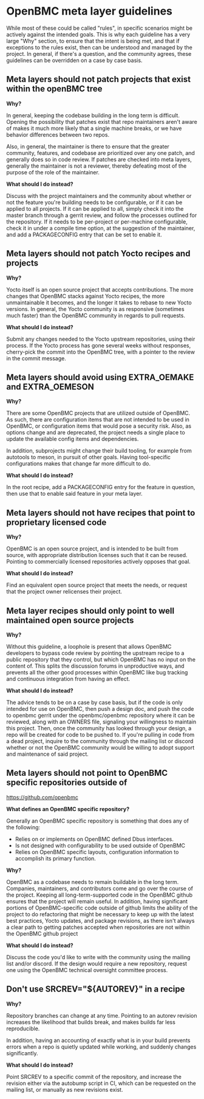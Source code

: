 # OpenBMC meta layer guidelines

While most of these could be called "rules", in specific scenarios might be
actively against the intended goals.  This is why each guideline has a very
large "Why" section, to ensure that the intent is being met, and that if
exceptions to the rules exist, then can be understood and managed by the
project.  In general, if there's a question, and the community agrees, these
guidelines can be overridden on a case by case basis.

## Meta layers should not patch projects that exist within the openBMC tree

**Why?**

In general, keeping the codebase building in the long term is difficult.
Opening the possibility that patches exist that repo maintainers aren't aware
of makes it much more likely that a single machine breaks, or we have behavior
differences between two repos.

Also, in general, the maintainer is there to ensure that the greater community,
features, and codebase are prioritized over any one patch, and generally does so
in code review.  If patches are checked into meta layers, generally the
maintainer is not a reviewer, thereby defeating most of the purpose of the role
of the maintainer.

**What should I do instead?**

Discuss with the project maintainers and the community about whether or not the
feature you're building needs to be configurable, or if it can be applied to all
projects.  If it can be applied to all, simply check it into the master branch
through a gerrit review, and follow the processes outlined for the repository.
If it needs to be per-project or per-machine configurable, check it in under a
compile time option, at the suggestion of the maintainer, and add a
PACKAGECONFIG entry that can be set to enable it.

## Meta layers should not patch Yocto recipes and projects

**Why?**

Yocto itself is an open source project that accepts contributions.  The more
changes that OpenBMC stacks against Yocto recipes, the more unmaintainable it
becomes, and the longer it takes to rebase to new Yocto versions.  In general,
the Yocto community is as responsive (sometimes much faster) than the OpenBMC
community in regards to pull requests.

**What should I do instead?**

Submit any changes needed to the Yocto upstream repositories, using their
process.  If the Yocto process has gone several weeks without responses,
cherry-pick the commit into the OpenBMC tree, with a pointer to the review in
the commit message.

## Meta layers should avoid using EXTRA_OEMAKE and EXTRA_OEMESON

**Why?**

There are some OpenBMC projects that are utilized outside of OpenBMC.  As such,
there are configuration items that are not intended to be used in OpenBMC, or
configuration items that would pose a security risk.  Also, as options change
and are deprecated, the project needs a single place to update the available
config items and dependencies.

In addition, subprojects might change their build tooling, for example from
autotools to meson, in pursuit of other goals.  Having tool-specific
configurations makes that change far more difficult to do.

**What should I do instead?**

In the root recipe, add a PACKAGECONFIG entry for the feature in question, then
use that to enable said feature in your meta layer.

## Meta layers should not have recipes that point to proprietary licensed code

**Why?**

OpenBMC is an open source project, and is intended to be built from source, with
appropriate distribution licenses such that it can be reused.  Pointing to
commercially licensed repositories actively opposes that goal.

**What should I do instead?**

Find an equivalent open source project that meets the needs, or request that the
project owner relicenses their project.

## Meta layer recipes should only point to well maintained open source projects

**Why?**

Without this guideline, a loophole is present that allows OpenBMC developers to
bypass code review by pointing the upstream recipe to a public repository that
they control, but which OpenBMC has no input on the content of.  This splits the
discussion forums in unproductive ways, and prevents all the other good
processes within OpenBMC like bug tracking and continuous integration from
having an effect.

**What should I do instead?**

The advice tends to be on a case by case basis, but if the code is only intended
for use on OpenBMC, then push a design doc, and push the code to openbmc gerrit
under the openbmc/openbmc repository where it can be reviewed, along with an
OWNERS file, signaling your willingness to maintain this project.  Then, once
the community has looked through your design, a repo will be created for code to
be pushed to.  If you're pulling in code from a dead project, inquire to the
community through the mailing list or discord whether or not the OpenBMC
community would be willing to adopt support and maintenance of said project.

## Meta layers should not point to OpenBMC specific repositories outside of
   https://github.com/openbmc

**What defines an OpenBMC specific repository?**

Generally an OpenBMC specific repository is something that does any of the
following:
* Relies on or implements on OpenBMC defined Dbus interfaces.
* Is not designed with configurability to be used outside of OpenBMC
* Relies on OpenBMC specific layouts, configuration information to accomplish
  its primary function.

**Why?**

OpenBMC as a codebase needs to remain buildable in the long term.  Companies,
maintainers, and contributors come and go over the course of the project.
Keeping all long-term-supported code in the OpenBMC github ensures that the
project will remain useful.  In addition, having significant portions of
OpenBMC-specific code outside of github limits the ability of the project to
do refactoring that might be necessary to keep up with the latest best
practices, Yocto updates, and package revisions, as there isn't always a clear
path to getting patches accepted when repositories are not within the OpenBMC
github project

**What should I do instead?**

Discuss the code you'd like to write with the community using the mailing list
and/or discord.  If the design would require a new repository, request one using
the OpenBMC technical oversight committee process.

## Don't use SRCREV="${AUTOREV}" in a recipe

**Why?**

Repository branches can change at any time.  Pointing to an autorev revision
increases the likelihood that builds break, and makes builds far less
reproducible.

In addition, having an accounting of exactly what is in your build prevents
errors when a repo is quietly updated while working, and suddenly changes
significantly.

**What should I do instead?**

Point SRCREV to a specific commit of the repository, and increase the revision
either via the autobump script in CI, which can be requested on the mailing
list, or manually as new revisions exist.
